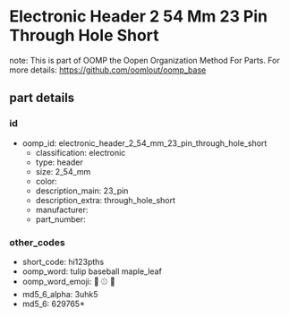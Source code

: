 # Electronic Header 2 54 Mm 23 Pin Through Hole Short  

note: This is part of OOMP the Oopen Organization Method For Parts. For more details: https://github.com/oomlout/oomp_base

##  part details





### id
* oomp_id: electronic_header_2_54_mm_23_pin_through_hole_short
  * classification: electronic
  * type: header
  * size: 2_54_mm
  * color: 
  * description_main: 23_pin
  * description_extra: through_hole_short
  * manufacturer: 
  * part_number: 

### other_codes
* short_code: hi123pths
* oomp_word: tulip baseball maple_leaf
* oomp_word_emoji: :tulip: :baseball: :maple_leaf:
* md5_6_alpha: 3uhk5
* md5_6: 629765* 